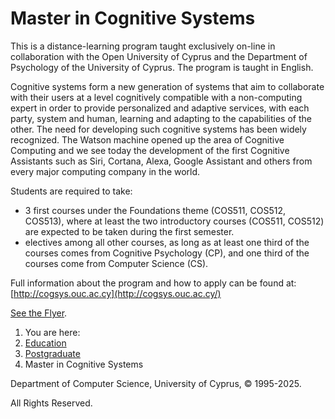 # Master in Cognitive Systems

This is a distance-learning program taught exclusively on-line in collaboration with the Open University of Cyprus and the Department of Psychology of the University of Cyprus. The program is taught in English.

Cognitive systems form a new generation of systems that aim to collaborate with their users at a level cognitively compatible with a non-computing expert in order to provide personalized and adaptive services, with each party, system and human, learning and adapting to the capabilities of the other. The need for developing such cognitive systems has been widely recognized. The Watson machine opened up the area of Cognitive Computing and we see today the development of the first Cognitive Assistants such as Siri, Cortana, Alexa, Google Assistant and others from every major computing company in the world.

Students are required to take:

* 3 first courses under the Foundations theme (COS511, COS512, COS513), where at least the two introductory courses (COS511, COS512) are expected to be taken during the first semester.
* electives among all other courses, as long as at least one third of the courses comes from Cognitive Psychology (CP), and one third of the courses come from Computer Science (CS).

Full information about the program and how to apply can be found at: [http://cogsys.ouc.ac.cy](http://cogsys.ouc.ac.cy/)

[See the Flyer](/docs/master-in-cognitive-flyer.pdf).

1. You are here:
2. [Education](/index.php/education)
3. [Postgraduate](/index.php/education/postgrad)
4. Master in Cognitive Systems

Department of Computer Science, University of Cyprus, © 1995-2025.

All Rights Reserved.